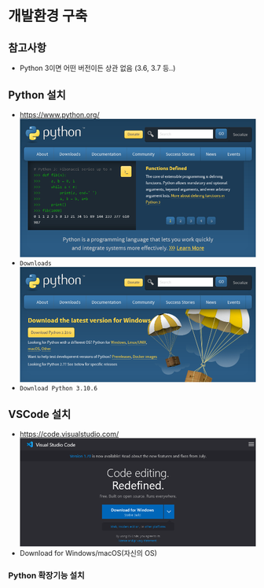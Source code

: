# 개발환경 구축
## 참고사항
- Python 3이면 어떤 버전이든 상관 없음 (3.6, 3.7 등..)
## Python 설치
- https://www.python.org/
![](./python_org.png)
- `Downloads`
![](./python_org_downloads.png)
- `Download Python 3.10.6`
## VSCode 설치
- https://code.visualstudio.com/
![](./vscode_website.png)
- Download for Windows/macOS(자신의 OS)
### Python 확장기능 설치